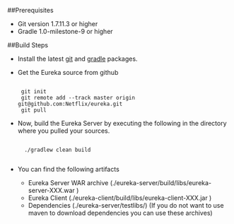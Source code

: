 ##Prerequisites

* Git version 1.7.11.3 or higher
* Gradle 1.0-milestone-9 or higher

##Build Steps

* Install the latest [git](http://git-scm.com/book/en/Getting-Started-Installing-Git) and [gradle](http://gradle.org/installation) packages.

*  Get the Eureka source from github
   <pre><code> 
    git init
    git remote add --track master origin git@github.com:Netflix/eureka.git
    git pull
   </pre></code> 

* Now, build the Eureka Server by executing the following in the directory where you pulled your sources.

    <pre><code> 
    ./gradlew clean build
    </pre></code> 

* You can find the following artifacts 
     * Eureka Server WAR archive (./eureka-server/build/libs/eureka-server-XXX.war )
     * Eureka Client (./eureka-client/build/libs/eureka-client-XXX.jar )
     * Dependencies (./eureka-server/testlibs/) (If you do not want to use maven to download dependencies 
        you can use these archives)

